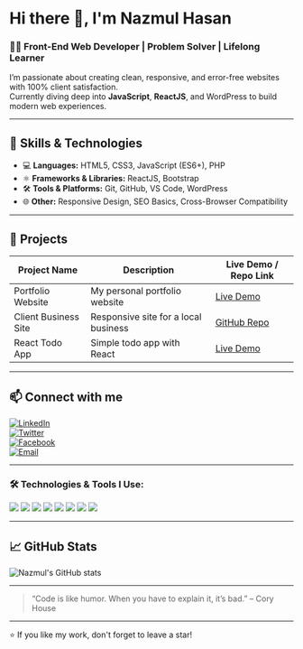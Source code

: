 # Hi there 👋, I'm Nazmul Hasan

### 👨‍💻 Front-End Web Developer | Problem Solver | Lifelong Learner

I’m passionate about creating clean, responsive, and error-free websites with 100% client satisfaction.  
Currently diving deep into **JavaScript**, **ReactJS**, and WordPress to build modern web experiences.

---

## 🚀 Skills & Technologies

- 💻 **Languages:** HTML5, CSS3, JavaScript (ES6+), PHP  
- ⚛️ **Frameworks & Libraries:** ReactJS, Bootstrap  
- 🛠️ **Tools & Platforms:** Git, GitHub, VS Code, WordPress  
- 🌐 **Other:** Responsive Design, SEO Basics, Cross-Browser Compatibility

---

## 📂 Projects

| Project Name                  | Description                            | Live Demo / Repo Link                         |
| -----------------------------| ----------------------------------- | -------------------------------------------- |
| Portfolio Website             | My personal portfolio website        | [Live Demo](https://yourportfolio.com)       |
| Client Business Site          | Responsive site for a local business | [GitHub Repo](https://github.com/yourrepo)  |
| React Todo App                | Simple todo app with React           | [Live Demo](https://react-todo-nazmul.netlify.app) |

---

## 📫 Connect with me

[![LinkedIn](https://img.shields.io/badge/LinkedIn-Nazmul-blue?style=for-the-badge&logo=linkedin)](https://linkedin.com/in/pznazmul)  
[![Twitter](https://img.shields.io/badge/Twitter-@NazmulH-blue?style=for-the-badge&logo=twitter)](https://twitter.com/pz_nazmul)  
[![Facebook](https://img.shields.io/badge/Facebook-Nazmul-blue?style=for-the-badge&logo=facebook)](https://facebook.com/pz.nazmul)  
[![Email](https://img.shields.io/badge/Email-youremail@gmail.com-red?style=for-the-badge&logo=gmail)](mailto:pz.nazmul@gmail.com)  

---

### 🛠️ Technologies & Tools I Use:
<p>
  <img src="https://img.shields.io/badge/Code-HTML5-orange?style=for-the-badge&logo=html5&logoColor=white"/>
  <img src="https://img.shields.io/badge/Code-CSS3-blue?style=for-the-badge&logo=css3&logoColor=white"/>
  <img src="https://img.shields.io/badge/Code-JavaScript-yellow?style=for-the-badge&logo=javascript&logoColor=black"/>
  <img src="https://img.shields.io/badge/Framework-ReactJS-61DAFB?style=for-the-badge&logo=react&logoColor=black"/>
  <img src="https://img.shields.io/badge/Builder-WordPress-blue?style=for-the-badge&logo=wordpress&logoColor=white"/>
  <img src="https://img.shields.io/badge/Backend-PHP-777BB4?style=for-the-badge&logo=php&logoColor=white"/>
  <img src="https://img.shields.io/badge/Version%20Control-Git-orange?style=for-the-badge&logo=git&logoColor=white"/>
  <img src="https://img.shields.io/badge/Tools-VS%20Code-blue?style=for-the-badge&logo=visual-studio-code&logoColor=white"/>
</p>

---

## 📈 GitHub Stats

![Nazmul's GitHub stats](https://github-readme-stats.vercel.app/api?username=your-github-username&show_icons=true&theme=radical)

---

> “Code is like humor. When you have to explain it, it’s bad.” – Cory House

---

⭐️ If you like my work, don't forget to leave a star!
